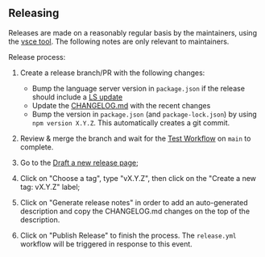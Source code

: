 ## Releasing

Releases are made on a reasonably regular basis by the maintainers, using the [vsce tool](https://github.com/microsoft/vscode-vsce). The following notes are only relevant to maintainers.

Release process:

1. Create a release branch/PR with the following changes:

   - Bump the language server version in `package.json` if the release should include a [LS update](https://github.com/opentofu/tofu-ls/releases)
   - Update the [CHANGELOG.md](../CHANGELOG.md) with the recent changes
   - Bump the version in `package.json` (and `package-lock.json`) by using `npm version X.Y.Z`. This automatically creates a git commit.
1. Review & merge the branch and wait for the [Test Workflow](https://github.com/opentofu/vscode-opentofu/actions/workflows/test.yml) on `main` to complete.
1. Go to the [Draft a new release page](https://github.com/opentofu/vscode-opentofu/releases/new);
1. Click on "Choose a tag", type "vX.Y.Z", then click on the "Create a new tag: vX.Y.Z" label;
1. Click on "Generate release notes" in order to add an auto-generated description and copy the CHANGELOG.md changes on the top of the description.
1. Click on "Publish Release" to finish the process. The `release.yml` workflow
will be triggered in response to this event.

